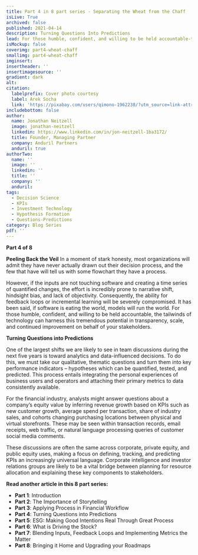 ```yaml
---
title: Part 4 in 8 part series - Separating the Wheat from the Chaff
isLive: True
archived: false
published: 2021-04-14 
description: Turning Questions Into Predictions
lead: For those humble, confident, and willing to be held accountable-the tailwinds of technology can harness this tremendous potential in transparency, scale, and continued improvement on behalf of your stakeholders.
isMockup: false
coverimg: part4-wheat-chaff
smallimg: part4-wheat-chaff
imginsert: 
insertheader: ''
insertimagesource: ''
gradient: dark
alt: 
citation:
  labelprefix: Cover photo courtesy 
  label: Arek Socha
  link: 'https://pixabay.com/users/qimono-1962238/?utm_source=link-attribution&utm_medium=referral&utm_campaign=image&utm_content=1872665'
includebottom: false
author: 
  name: Jonathan Neitzell
  image: jonathan-neitzell
  linkedin: https://www.linkedin.com/in/jon-neitzell-1ba3172/
  title: Founder, Managing Partner
  company: Anduril Partners
  anduril: true
authorTwo:
  name: ''
  image: ''
  linkedin: ''
  title: ''
  company: ''
  anduril:
tags: 
  - Decision Science
  - KPIs
  - Investment Technology
  - Hypothesis Formation
  - Questions-Predictions
category: Blog Series
pdf: ''
---
```


**Part 4 of 8**

**Peeling Back the Veil** 
In a moment of stark honesty, most organizations will admit they have never actually drawn out their decision process, and the few that have will tell us with some flowchart they have a process. 

However, if the inputs are not touching software and creating a time series of quantified changes, the effort is incredibly prone to narrative shift, hindsight bias, and lack of objectivity. Consequently, the ability for feedback loops or incremental learning will be severely compromised. It has been said, if software is eating the world, models will run the world. For those humble, confident, and willing to be held accountable, the tailwinds of technology can harness this tremendous potential in transparency, scale, and continued improvement on behalf of your stakeholders. 

**Turning Questions into Predictions** 

One of the largest shifts we are likely to see in team discussions during the next five years is toward analytics and data-influenced decisions. To do this, we must take our qualitative, thematic questions and turn them into key performance indicators – hypotheses which can be quantified, tested, and predicted. This process entails integrating the personal experiences of business users and operators and attaching their primary metrics to data consistently available. 

For the financial industry, analysts might answer questions about a company’s equity value by inferring revenue growth based on KPIs such as new customer growth, average spend per transaction, share of industry sales, and cohorts changing purchasing locations between physical and virtual storefronts. These may be seen within transaction records, email receipts, web traffic, or natural language processing queries of customer social media comments. 

These discussions are often the same across corporate, private equity, and public equity uses, making a focus on defining, tracking, and predicting KPIs an increasingly universal language. Corporate intelligence and investor relations groups are likely to be a vital bridge between planning for resource allocation and explaining these key components to stakeholders. 

**Read another article in this 8 part series:**

<ul>
<li><span><strong>Part 1</strong></span>: <nuxt-link to="/insights/separating-the-wheat-from-the-chaff-series-introduction">Introduction</nuxt-link></li>
<li><span><strong>Part 2</strong></span>: <nuxt-link to="/insights/separating-the-wheat-from-the-chaff-series-the-importance-of-storytelling">The Importance of Storytelling</nuxt-link></li>
<li><span><strong>Part 3</strong></span>: <nuxt-link to="/insights/separating-the-wheat-from-the-chaff-series-financial-workflow">Applying Process in Financial Workflow</nuxt-link></li>
<li><span><strong>Part 4</strong></span>: <nuxt-link to="/insights/separating-the-wheat-from-the-chaff-series-questions-into-predictions">Turning Questions into Predictions</nuxt-link></li>
<li><span><strong>Part 5</strong></span>: <nuxt-link to="/insights/separating-the-wheat-from-the-chaff-series-ESG-making-good-intentions-real-through-great-process">ESG: Making Good Intentions Real Through Great Process</nuxt-link></li></li>
<li><span><strong>Part 6</strong></span>: <nuxt-link to="/insights/separating-the-wheat-from-the-chaff-series-what-is-driving-the-stock">What is Driving the Stock?</nuxt-link></li></li>
<li><span><strong>Part 7</strong></span>: <nuxt-link to="/insights/separating-the-wheat-from-the-chaff-series-blending-inputs-and-feedback-loops">Blending Inputs, Feedback Loops and Implementing Metrics the Matter</nuxt-link></li></li>
<li><span><strong>Part 8</strong></span>: <nuxt-link to="/insights/separating-the-wheat-from-the-chaff-series-upgrading-your-roadmap">Bringing it Home and Upgrading your Roadmaps</nuxt-link></li></li>
</ul>
